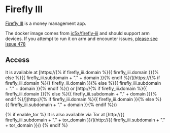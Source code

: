# Firefly III

[Firefly III](https://firefly-iii.org/) is a money management app.

The docker image comes from [jc5x/firefly-iii](https://hub.docker.com/r/jc5x/firefly-iii) and should support arm devices.
If you attempt to run it on arm and encounter issues,
[please see issue 478](https://github.com/Vivumlab/VivumLab/-/issues/478)

## Access

It is available at [https://{% if firefly_iii.domain %}{{ firefly_iii.domain }}{% else %}{{ firefly_iii.subdomain + "." + domain }}{% endif %}/](https://{% if firefly_iii.domain %}{{ firefly_iii.domain }}{% else %}{{ firefly_iii.subdomain + "." + domain }}{% endif %}/) or [http://{% if firefly_iii.domain %}{{ firefly_iii.domain }}{% else %}{{ firefly_iii.subdomain + "." + domain }}{% endif %}/](http://{% if firefly_iii.domain %}{{ firefly_iii.domain }}{% else %}{{ firefly_iii.subdomain + "." + domain }}{% endif %}/)

{% if enable_tor %}
It is also available via Tor at [http://{{ firefly_iii.subdomain + "." + tor_domain }}/](http://{{ firefly_iii.subdomain + "." + tor_domain }}/)
{% endif %}
